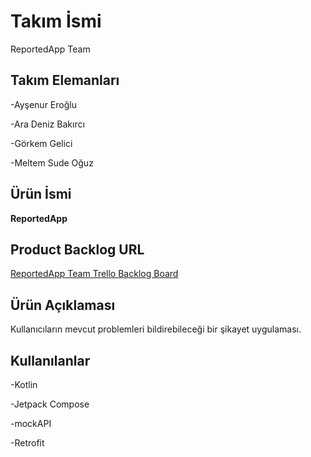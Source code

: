 # Takım İsmi
ReportedApp Team
## Takım Elemanları 
-Ayşenur Eroğlu

-Ara Deniz Bakırcı

-Görkem Gelici

-Meltem Sude Oğuz
## Ürün İsmi
**ReportedApp**
## Product Backlog URL
[ReportedApp Team Trello Backlog Board](https://trello.com/b/oIg9iige/repotedapp)
## Ürün Açıklaması
Kullanıcıların mevcut problemleri bildirebileceği bir şikayet uygulaması.
## Kullanılanlar
-Kotlin

-Jetpack Compose

-mockAPI

-Retrofit




 
